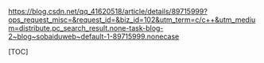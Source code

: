 https://blog.csdn.net/qq_41620518/article/details/89715999?ops_request_misc=&request_id=&biz_id=102&utm_term=c/c++&utm_medium=distribute.pc_search_result.none-task-blog-2~blog~sobaiduweb~default-1-89715999.nonecase

[TOC]

